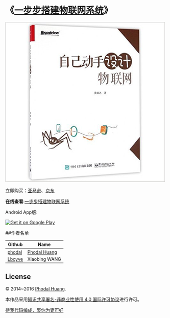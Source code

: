 《[一步步搭建物联网系统](http://ebook.designiot.cn/)》
===

![Designiot](./designiot.jpg)

立即购买：[亚马逊](https://www.amazon.cn/dp/B01IBZWTWW/ref=wl_it_dp_o_pC_nS_ttl?_encoding=UTF8&colid=BDXF90QZX6WX&coliid=I19EB97K0GNLW8)、[京东](http://search.jd.com/Search?keyword=%E8%87%AA%E5%B7%B1%E5%8A%A8%E6%89%8B%E8%AE%BE%E8%AE%A1%E7%89%A9%E8%81%94%E7%BD%91&enc=utf-8&wq=%E8%87%AA%E5%B7%B1%E5%8A%A8%E6%89%8B%E8%AE%BE%E8%AE%A1%E7%89%A9%E8%81%94%E7%BD%91&pvid=k24y6hri.l4xi28)

**在线查看**:[一步步搭建物联网系统](http://ebook.designiot.cn/)

Android App版:

<a href="https://play.google.com/store/apps/details?id=com.phodal.designiot">
  <img alt="Get it on Google Play"
       src="https://play.google.com/intl/en_us/badges/images/apps/en-play-badge-border.png" width="250" />
</a>

##作者名单 

Github | Name
|--------| ---------|
[phodal](https://github.com/phodal) |[Phodal Huang](http://www.phodal.com)
[Lboyve](https://github.com/Lboyve) | Xiaobing WANG

## License

© 2014~2016 [Phodal Huang](http://www.phodal.com). 

本作品采用[知识共享署名-非商业性使用 4.0 国际许可协议](http://creativecommons.org/licenses/by-nc/4.0/)进行许可。

[待我代码编成，娶你为妻可好](http://www.xuntayizhan.com/blog/ji-ke-ai-qing-zhi-er-shi-dai-wo-dai-ma-bian-cheng-qu-ni-wei-qi-ke-hao-wan/)

